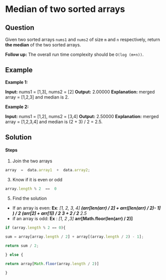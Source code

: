 # Median of two sorted arrays

## Question
Given two sorted arrays  `nums1`  and  `nums2`  of size  `m`  and  `n`  respectively, return  **the median**  of the two sorted arrays.

**Follow up:**  The overall run time complexity should be  `O(log (m+n))`.

## Example
**Example 1:**

**Input:** nums1 = [1,3], nums2 = [2]
**Output:** 2.00000
**Explanation:** merged array = [1,2,3] and median is 2.

**Example 2:**

**Input:** nums1 = [1,2], nums2 = [3,4]
**Output:** 2.50000
**Explanation:** merged array = [1,2,3,4] and median is (2 + 3) / 2 = 2.5.


## Solution

#### Steps

 1. Join the two arrays
```ts
array  =  data.array1  +  data.array2;
```
 3. Know if it is even or odd
```ts
array.length % 2  ==  0
```
 5. Find the solution
 - If an array is even:
				 **Ex**: *[1, 2, 3, 4]*
				 ***(arr[len(arr) / 2] + arr([len(arr)  / 2)- 1] ) / 2***
				 ***(arr[2] + arr[1]) / 2***
				 ***3 + 2 / 2***
				 *2.5*
- if an array is odd:
			**Ex** : *[1, 2 ,3]*
			**arr[Math.floor(len(arr) / 2)]**
```ts
if (array.length % 2 == 0){

sum = array[array.length / 2] + array[(array.length / 2) - 1];

return sum / 2;

} else {

return array[Math.floor(array.length / 2)]

}
```
